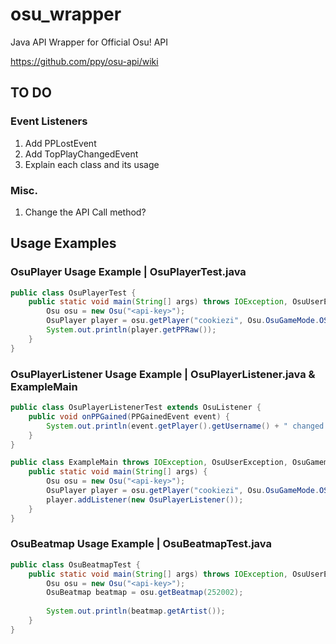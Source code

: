 # osu_wrapper
Java API Wrapper for Official Osu! API

https://github.com/ppy/osu-api/wiki

## TO DO
### Event Listeners
1. Add PPLostEvent
2. Add TopPlayChangedEvent
3. Explain each class and its usage

### Misc.
1. Change the API Call method?


## Usage Examples
### OsuPlayer Usage Example | OsuPlayerTest.java
```java
public class OsuPlayerTest {
    public static void main(String[] args) throws IOException, OsuUserException, OsuGamemodeException, JSONException, InterruptedException, OsuBeatmapException {
        Osu osu = new Osu("<api-key>");
        OsuPlayer player = osu.getPlayer("cookiezi", Osu.OsuGameMode.OSU);
        System.out.println(player.getPPRaw());
    }
}
```

### OsuPlayerListener Usage Example | OsuPlayerListener.java & ExampleMain
```java
public class OsuPlayerListenerTest extends OsuListener {
    public void onPPGained(PPGainedEvent event) {
        System.out.println(event.getPlayer().getUsername() + " changed by " + event.getRankChangeString());
    }
}

public class ExampleMain throws IOException, OsuUserException, OsuGamemodeException, JSONException, InterruptedException, OsuBeatmapException {
    public static void main(String[] args) {
        Osu osu = new Osu("<api-key>");
        OsuPlayer player = osu.getPlayer("cookiezi", Osu.OsuGameMode.OSU); //Notifies for all gamemodes.
        player.addListener(new OsuPlayerListener());
    }
}
```

### OsuBeatmap Usage Example | OsuBeatmapTest.java
```java
public class OsuBeatmapTest {
    public static void main(String[] args) throws IOException, OsuUserException, OsuGamemodeException, JSONException, InterruptedException, OsuBeatmapException {
        Osu osu = new Osu("<api-key>");
        OsuBeatmap beatmap = osu.getBeatmap(252002);
        
        System.out.println(beatmap.getArtist());
    }
}
```
